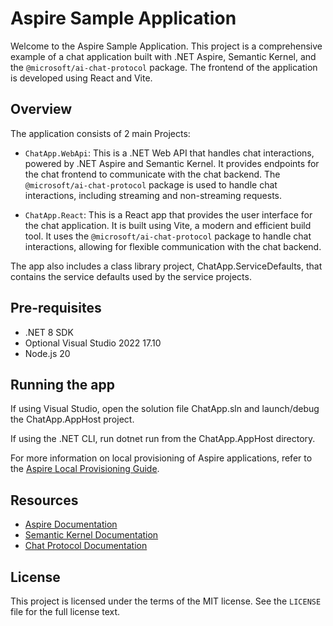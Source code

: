 # Aspire Sample Application

Welcome to the Aspire Sample Application. This project is a comprehensive example of a chat application built with .NET Aspire, Semantic Kernel, and the `@microsoft/ai-chat-protocol` package. The frontend of the application is developed using React and Vite.

## Overview

The application consists of 2 main Projects:

- `ChatApp.WebApi`: This is a .NET Web API that handles chat interactions, powered by .NET Aspire and Semantic Kernel. It provides endpoints for the chat frontend to communicate with the chat backend. The `@microsoft/ai-chat-protocol` package is used to handle chat interactions, including streaming and non-streaming requests.

- `ChatApp.React`: This is a React app that provides the user interface for the chat application. It is built using Vite, a modern and efficient build tool. It uses the `@microsoft/ai-chat-protocol` package to handle chat interactions, allowing for flexible communication with the chat backend.

The app also includes a class library project, ChatApp.ServiceDefaults, that contains the service defaults used by the service projects.

## Pre-requisites

- .NET 8 SDK
- Optional Visual Studio 2022 17.10
- Node.js 20

## Running the app

If using Visual Studio, open the solution file ChatApp.sln and launch/debug the ChatApp.AppHost project.

If using the .NET CLI, run dotnet run from the ChatApp.AppHost directory.

For more information on local provisioning of Aspire applications, refer to the [Aspire Local Provisioning Guide](https://learn.microsoft.com/en-us/dotnet/aspire/deployment/azure/local-provisioning).


## Resources

- [Aspire Documentation](https://learn.microsoft.com/en-us/dotnet/aspire/)
- [Semantic Kernel Documentation](https://learn.microsoft.com/en-us/dotnet/ai/semantic-kernel/)
- [Chat Protocol Documentation](https://learn.microsoft.com/en-us/dotnet/aspire/ai-chat-protocol/)

## License

This project is licensed under the terms of the MIT license. See the `LICENSE` file for the full license text.
